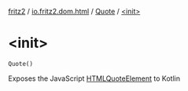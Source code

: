 [fritz2](../../index.md) / [io.fritz2.dom.html](../index.md) / [Quote](index.md) / [&lt;init&gt;](./-init-.md)

# &lt;init&gt;

`Quote()`

Exposes the JavaScript [HTMLQuoteElement](https://developer.mozilla.org/en/docs/Web/API/HTMLQuoteElement) to Kotlin


